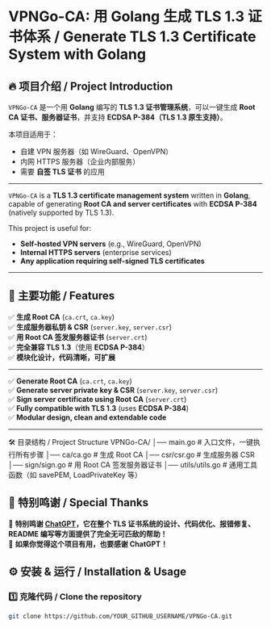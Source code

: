 # VPNGo-CA: 用 Golang 生成 TLS 1.3 证书体系 / Generate TLS 1.3 Certificate System with Golang

## 🔥 项目介绍 / Project Introduction

`VPNGo-CA` 是一个用 **Golang** 编写的 **TLS 1.3 证书管理系统**，可以一键生成 **Root CA 证书、服务器证书**，并支持 **ECDSA P-384（TLS 1.3 原生支持）**。

本项目适用于：
- 自建 VPN 服务器（如 WireGuard、OpenVPN）
- 内网 HTTPS 服务器（企业内部服务）
- 需要 **自签 TLS 证书** 的应用

---

`VPNGo-CA` is a **TLS 1.3 certificate management system** written in **Golang**, capable of generating **Root CA and server certificates** with **ECDSA P-384** (natively supported by TLS 1.3).  

This project is useful for:
- **Self-hosted VPN servers** (e.g., WireGuard, OpenVPN)
- **Internal HTTPS servers** (enterprise services)
- **Any application requiring self-signed TLS certificates**

---

## 📜 主要功能 / Features

✅ **生成 Root CA** (`ca.crt`, `ca.key`)  
✅ **生成服务器私钥 & CSR** (`server.key`, `server.csr`)  
✅ **用 Root CA 签发服务器证书** (`server.crt`)  
✅ **完全兼容 TLS 1.3**（使用 **ECDSA P-384**）  
✅ **模块化设计，代码清晰，可扩展**  

---

✅ **Generate Root CA** (`ca.crt`, `ca.key`)  
✅ **Generate server private key & CSR** (`server.key`, `server.csr`)  
✅ **Sign server certificate using Root CA** (`server.crt`)  
✅ **Fully compatible with TLS 1.3** (uses **ECDSA P-384**)  
✅ **Modular design, clean and extendable code**  

---
🛠 目录结构 / Project Structure
VPNGo-CA/
│── main.go          # 入口文件，一键执行所有步骤
│── ca/ca.go         # 生成 Root CA
│── csr/csr.go       # 生成服务器 CSR
│── sign/sign.go     # 用 Root CA 签发服务器证书
│── utils/utils.go   # 通用工具函数（如 savePEM, LoadPrivateKey 等）

## 🚀 特别鸣谢 / Special Thanks

🎩 **特别鸣谢 [ChatGPT](https://openai.com/chatgpt)，它在整个 TLS 证书系统的设计、代码优化、报错修复、README 编写等方面提供了完全无可匹敌的帮助！**  
🚀 **如果你觉得这个项目有用，也要感谢 ChatGPT！**

## ⚙️ 安装 & 运行 / Installation & Usage

### **1️⃣ 克隆代码 / Clone the repository**
```sh
git clone https://github.com/YOUR_GITHUB_USERNAME/VPNGo-CA.git
